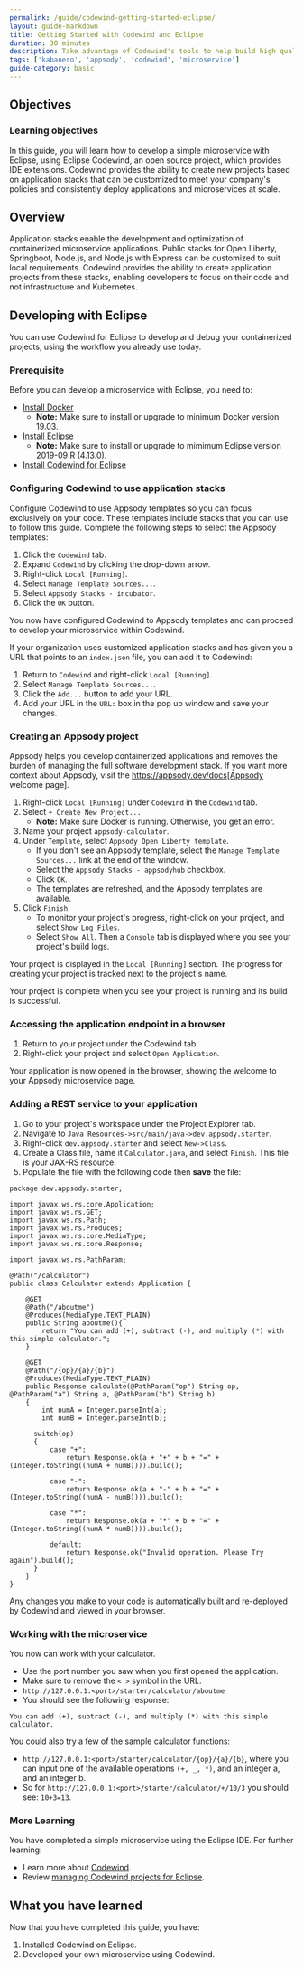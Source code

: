 ```yaml
---
permalink: /guide/codewind-getting-started-eclipse/
layout: guide-markdown
title: Getting Started with Codewind and Eclipse
duration: 30 minutes
description: Take advantage of Codewind's tools to help build high quality cloud native applications with the Eclipse IDE.
tags: ['kabanero', 'appsody', 'codewind', 'microservice']
guide-category: basic
---
```


## Objectives

### Learning objectives

In this guide, you will learn how to develop a simple microservice with Eclipse, using Eclipse Codewind, an open source project, which provides IDE extensions. Codewind provides the ability to create new projects based on application stacks that can be customized to meet your company's policies and consistently deploy applications and microservices at scale.

## Overview   

Application stacks enable the development and optimization of containerized microservice applications. Public stacks for Open Liberty, Springboot, Node.js, and Node.js with Express can be customized to suit local requirements. Codewind provides the ability to create application projects from these stacks, enabling developers to focus on their code and not infrastructure and Kubernetes.

## Developing with Eclipse

You can use Codewind for Eclipse to develop and debug your containerized projects, using the workflow you already use today.

### Prerequisite

Before you can develop a microservice with Eclipse, you need to:

* [Install Docker](https://docs.docker.com/install/)
    * **Note:** Make sure to install or upgrade to minimum Docker version 19.03.
* [Install Eclipse](https://www.eclipse.org/downloads/packages/release/)
    * **Note:** Make sure to install or upgrade to mimimum Eclipse version 2019-09 R (4.13.0).
* [Install Codewind for Eclipse](https://kabanero.io/docs/ref/general/installation/installing-dev-tools.html#installing-codewind-for-eclipse)

### Configuring Codewind to use application stacks

Configure Codewind to use Appsody templates so you can focus exclusively on your code. These templates include stacks that you can use to follow this guide. Complete the following steps to select the Appsody templates:

1. Click the `Codewind` tab.
2. Expand `Codewind` by clicking the drop-down arrow.
3. Right-click `Local [Running]`.
4. Select `Manage Template Sources...`.
5. Select `Appsody Stacks - incubator`.
6. Click the `OK` button.

You now have configured Codewind to Appsody templates and can proceed to develop your microservice within Codewind.

If your organization uses customized application stacks and has given you a URL that points to an `index.json` file, you can add it to Codewind:

1. Return to  `Codewind` and right-click `Local [Running]`.
2. Select `Manage Template Sources...`.
3. Click the `Add...` button to add your URL.
4. Add your URL in the `URL:` box in the pop up window and save your changes.

### Creating an Appsody project

Appsody helps you develop containerized applications and removes the burden of managing the full software development stack. If you want more context about Appsody, visit the https://appsody.dev/docs[Appsody welcome page].

1. Right-click `Local [Running]` under `Codewind` in the `Codewind` tab.
2. Select `+ Create New Project...`
    * **Note:** Make sure Docker is running. Otherwise, you get an error.
3. Name your project `appsody-calculator`.
4. Under `Template`, select `Appsody Open Liberty template`. 
    * If you don't see an Appsody template, select the `Manage Template Sources...` link at the end of the window.
    * Select the `Appsody Stacks - appsodyhub` checkbox.
    * Click `OK`.
    * The templates are refreshed, and the Appsody templates are available.
5. Click `Finish`.
    * To monitor your project's progress, right-click on your project, and select `Show Log Files`.
    * Select `Show All`. Then a `Console` tab is displayed where you see your project's build logs.

Your project is displayed in the `Local [Running]` section. The progress for creating your project is tracked next to the project's name.

Your project is complete when you see your project is running and its build is successful.

### Accessing the application endpoint in a browser

1. Return to your project under the Codewind tab.
2. Right-click your project and select `Open Application`.

Your application is now opened in the browser, showing the welcome to your Appsody microservice page.

### Adding a REST service to your application

1. Go to your project's workspace under the Project Explorer tab.
2. Navigate to `Java Resources->src/main/java->dev.appsody.starter`.
3. Right-click `dev.appsody.starter` and select `New->Class`.
4. Create a Class file, name it `Calculator.java`, and select `Finish`. This file is your JAX-RS resource.
5. Populate the file with the following code then **save** the file:

```
package dev.appsody.starter;

import javax.ws.rs.core.Application;
import javax.ws.rs.GET;
import javax.ws.rs.Path;
import javax.ws.rs.Produces;
import javax.ws.rs.core.MediaType;
import javax.ws.rs.core.Response;

import javax.ws.rs.PathParam;

@Path("/calculator")
public class Calculator extends Application {

    @GET
    @Path("/aboutme")
    @Produces(MediaType.TEXT_PLAIN)
    public String aboutme(){
        return "You can add (+), subtract (-), and multiply (*) with this simple calculator.";
    }

    @GET
    @Path("/{op}/{a}/{b}")
    @Produces(MediaType.TEXT_PLAIN)
    public Response calculate(@PathParam("op") String op, @PathParam("a") String a, @PathParam("b") String b)
    {
        int numA = Integer.parseInt(a);
        int numB = Integer.parseInt(b);

      switch(op)
      {
          case "+":
              return Response.ok(a + "+" + b + "=" + (Integer.toString((numA + numB)))).build();

          case "-":
              return Response.ok(a + "-" + b + "=" + (Integer.toString((numA - numB)))).build();

          case "*":
              return Response.ok(a + "*" + b + "=" + (Integer.toString((numA * numB)))).build();

          default:
              return Response.ok("Invalid operation. Please Try again").build();
      }
    }
}
```
Any changes you make to your code is automatically built and re-deployed by Codewind and viewed in your browser.

### Working with the microservice

You now can work with your calculator.

* Use the port number you saw when you first opened the application.
* Make sure to remove the `< >` symbol in the URL.
* `http://127.0.0.1:<port>/starter/calculator/aboutme`
* You should see the following response:

```
You can add (+), subtract (-), and multiply (*) with this simple calculator.
```

You could also try a few of the sample calculator functions:

* `http://127.0.0.1:<port>/starter/calculator/{op}/{a}/{b}`, where you can input one of the available operations `(+, _, *)`, and an integer a, and an integer b.
* So for `http://127.0.0.1:<port>/starter/calculator/+/10/3` you should see: `10+3=13`.

### More Learning

You have completed a simple microservice using the Eclipse IDE. For further learning:

* Learn more about [Codewind](https://www.eclipse.org/codewind).
* Review [managing Codewind projects for Eclipse](https://www.eclipse.org/codewind/mdteclipsemanagingprojects.html).

## What you have learned

Now that you have completed this guide, you have:

1. Installed Codewind on Eclipse.
2. Developed your own microservice using Codewind.
